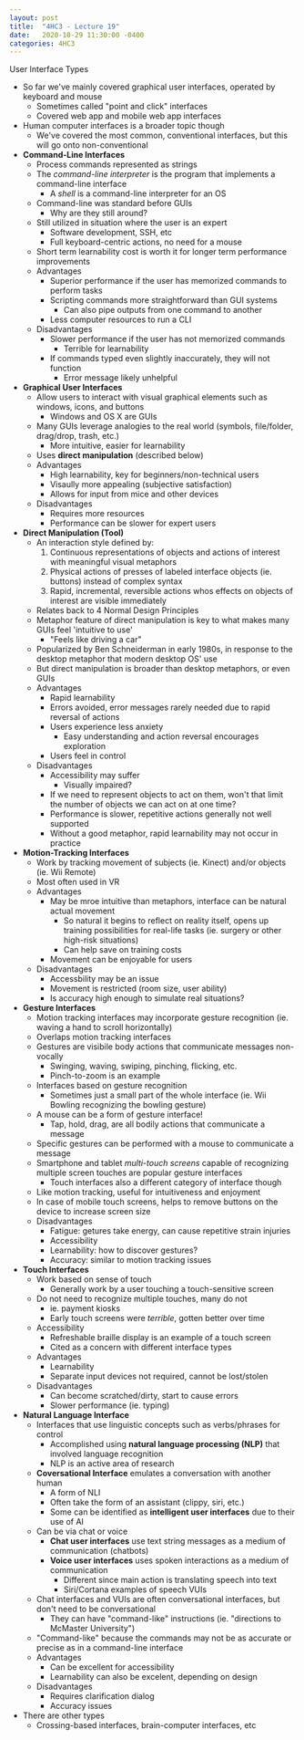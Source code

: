 ```yaml
---
layout: post
title:  "4HC3 - Lecture 19"
date:   2020-10-29 11:30:00 -0400
categories: 4HC3
---
```


User Interface Types
- So far we've mainly covered graphical user interfaces, operated by keyboard and mouse
    - Sometimes called "point and click" interfaces
    - Covered web app and mobile web app interfaces
- Human computer interfaces is a broader topic though
    - We've covered the most common, conventional interfaces, but this will go onto non-conventional
- **Command-Line Interfaces**
    - Process commands represented as strings
    - The *command-line interpreter* is the program that implements a command-line interface
        - A *shell* is a command-line interpreter for an OS
    - Command-line was standard before GUIs
        - Why are they still around?
    - Still utilized in situation where the user is an expert
        - Software development, SSH, etc
        - Full keyboard-centric actions, no need for a mouse
    - Short term learnability cost is worth it for longer term performance improvements
    - Advantages
        - Superior performance if the user has memorized commands to perform tasks
        - Scripting commands more straightforward than GUI systems
            - Can also pipe outputs from one command to another
        - Less computer resources to run a CLI
    - Disadvantages
        - Slower performance if the user has not memorized commands
            - Terrible for learnability
        - If commands typed even slightly inaccurately, they will not function
            - Error message likely unhelpful
- **Graphical User Interfaces**
    - Allow users to interact with visual graphical elements such as windows, icons, and buttons
        - Windows and OS X are GUIs
    - Many GUIs leverage analogies to the real world (symbols, file/folder, drag/drop, trash, etc.)
        - More intuitive, easier for learnability
    - Uses **direct manipulation** (described below)
    - Advantages
        - High learnability, key for beginners/non-technical users
        - Visaully more appealing (subjective satisfaction)
        - Allows for input from mice and other devices
    - Disadvantages
        - Requires more resources
        - Performance can be slower for expert users
- **Direct Manipulation (Tool)**
    - An interaction style defined by:
        1. Continuous representations of objects and actions of interest with meaningful visual metaphors
        2. Physical actions of presses of labeled interface objects (ie. buttons) instead of complex syntax
        3. Rapid, incremental, reversible actions whos effects on objects of interest are visible immediately
    - Relates back to 4 Normal Design Principles
    - Metaphor feature of direct manipulation is key to what makes many GUIs feel 'intuitive to use'
        - "Feels like driving a car"
    - Popularized by Ben Schneiderman in early 1980s, in response to the desktop metaphor that modern desktop OS' use
    - But direct manipulation is broader than desktop metaphors, or even GUIs
    - Advantages
        - Rapid learnability
        - Errors avoided, error messages rarely needed due to rapid reversal of actions
        - Users experience less anxiety
            - Easy understanding and action reversal encourages exploration
        - Users feel in control
    - Disadvantages
        - Accessibility may suffer
            - Visually impaired?
        - If we need to represent objects to act on them, won't that limit the number of objects we can act on at one time?
        - Performance is slower, repetitive actions generally not well supported
        - Without a good metaphor, rapid learnability may not occur in practice
- **Motion-Tracking Interfaces**
    - Work by tracking movement of subjects (ie. Kinect) and/or objects (ie. Wii Remote)
    - Most often used in VR
    - Advantages
        - May be mroe intuitive than metaphors, interface can be natural actual movement
            - So natural it begins to reflect on reality itself, opens up training possibilities for real-life tasks (ie. surgery or other high-risk situations)
            - Can help save on training costs
        - Movement can be enjoyable for users
    - Disadvantages
        - Accessbility may be an issue
        - Movement is restricted (room size, user ability)
        - Is accuracy high enough to simulate real situations?
- **Gesture Interfaces**
    - Motion tracking interfaces may incorporate gesture recognition (ie. waving a hand to scroll horizontally)
    - Overlaps motion tracking interfaces
    - Gestures are visibile body actions that communicate messages non-vocally
        - Swinging, waving, swiping, pinching, flicking, etc.
        - Pinch-to-zoom is an example
    - Interfaces based on gesture recognition
        - Sometimes just a small part of the whole interface (ie. Wii Bowling recognizing the bowling gesture)
    - A mouse can be a form of gesture interface!
        - Tap, hold, drag, are all bodily actions that communicate a message
    - Specific gestures can be performed with a mouse to communicate a message
    - Smartphone and tablet *multi-touch screens* capable of recognizing multiple screen touches are popular gesture interfaces
        - Touch interfaces also a different category of interface though
    - Like motion tracking, useful for intuitiveness and enjoyment
    - In case of mobile touch screens, helps to remove buttons on the device to increase screen size
    - Disadvantages
        - Fatigue: getures take energy, can cause repetitive strain injuries
        - Accessibility
        - Learnability: how to discover gestures?
        - Accuracy: similar to motion tracking issues
- **Touch Interfaces**
    - Work based on sense of touch
        - Generally work by a user touching a touch-sensitive screen
    - Do not need to recognize multiple touches, many do not
        - ie. payment kiosks
        - Early touch screens were *terrible*, gotten better over time
    - Accessibility
        - Refreshable braille display is an example of a touch screen
        - Cited as a concern with different interface types
    - Advantages
        - Learnability
        - Separate input devices not required, cannot be lost/stolen
    - Disadvantages
        - Can become scratched/dirty, start to cause errors
        - Slower performance (ie. typing)
- **Natural Language Interface**
    - Interfaces that use linguistic concepts such as verbs/phrases for control
        - Accomplished using **natural language processing (NLP)** that involved language recognition
        - NLP is an active area of research
    - **Coversational Interface** emulates a conversation with another human
        - A form of NLI
        - Often take the form of an assistant (clippy, siri, etc.)
        - Some can be identified as **intelligent user interfaces** due to their use of AI
    - Can be via chat or voice
        - **Chat user interfaces** use text string messages as a medium of communication (chatbots)
        - **Voice user interfaces** uses spoken interactions as a medium of communication
            - Different since main action is translating speech into text
            - Siri/Cortana examples of speech VUIs
    - Chat interfaces and VUIs are often conversational interfaces, but don't need to be conversational
        - They can have "command-like" instructions (ie. "directions to McMaster University")
    - "Command-like" because the commands may not be as accurate or precise as in a command-line interface
    - Advantages
        - Can be excellent for accessibility
        - Learnability can also be excelent, depending on design
    - Disadvantages
        - Requires clarification dialog
        - Accuracy issues
- There are other types
    - Crossing-based interfaces, brain-computer interfaces, etc